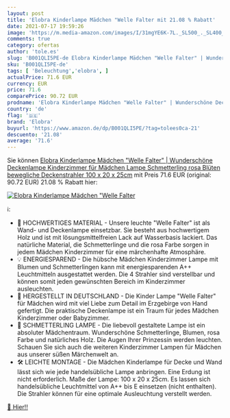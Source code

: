 ```yaml
---
layout: post
title: 'Elobra Kinderlampe Mädchen "Welle Falter mit 21.08 % Rabatt'
date: 2021-07-17 19:59:26
image: 'https://m.media-amazon.com/images/I/31mgYE6K-7L._SL500_._SL400_.jpg'
comments: true
category: ofertas
author: 'tole.es'
slug: 'B001QLI5PE-de Elobra Kinderlampe Mädchen "Welle Falter" | Wunderschöne...'
sku: 'B001QLI5PE-de'
tags: [ 'Beleuchtung','elobra', ]
actualPrice: 71.6 EUR
currency: EUR
price: 71.6
comparePrice: 90.72 EUR
prodname: 'Elobra Kinderlampe Mädchen "Welle Falter" | Wunderschöne Deckenlampe Kinderzimmer für Mädchen  Lampe Schmetterling  rosa  Blüten  bewegliche Deckenstrahler  100 x 20 x 25cm'
country: 'de'
flag: '🇩🇪'
brand: 'Elobra'
buyurl: 'https://www.amazon.de/dp/B001QLI5PE/?tag=tolees0ca-21'
descuento: '21.08'
average: '71.6'
---
```


Sie können [Elobra Kinderlampe Mädchen "Welle Falter" | Wunderschöne Deckenlampe Kinderzimmer für Mädchen  Lampe Schmetterling  rosa  Blüten  bewegliche Deckenstrahler  100 x 20 x 25cm](https://www.amazon.de/dp/B001QLI5PE/?tag=tolees0ca-21) mit Preis 71.6 EUR (original: 90.72 EUR) 21.08 % Rabatt hier:

[![Elobra Kinderlampe Mädchen "Welle Falter](https://m.media-amazon.com/images/I/31mgYE6K-7L._SL500_._SL400_.jpg)](https://www.amazon.de/dp/B001QLI5PE/?tag=tolees0ca-21)

ℹ️:

- 🌳 HOCHWERTIGES MATERIAL - Unsere leuchte "Welle Falter" ist als Wand- und Deckenlampe einsetzbar. Sie besteht aus hochwertigem Holz und ist mit lösungsmittelfreien Lack auf Wasserbasis lackiert. Das natürliche Material, die Schmetterlinge und die rosa Farbe sorgen in jedem Mädchen Kinderzimmer für eine märchenhafte Atmosphäre.
- 💡 ENERGIESPAREND - Die hübsche Mädchen Kinderzimmer Lampe mit Blumen und Schmetterlingen kann mit energiesparenden A++ Leuchtmitteln ausgestattet werden. Die 4 Strahler sind verstellbar und können somit jeden gewünschten Bereich im Kinderzimmer ausleuchten.
- 🙌 HERGESTELLT IN DEUTSCHLAND - Die Kinder Lampe "Welle Falter" für Mädchen wird mit viel Liebe zum Detail im Erzgebirge von Hand gefertigt. Die praktische Deckenlampe ist ein Traum für jedes Mädchen Kinderzimmer oder Babyzimmer.
- 🌸 SCHMETTERLING LAMPE - Die liebevoll gestaltete Lampe ist ein absoluter Mädchentraum. Wunderschöne Schmetterlinge, Blumen, rosa Farbe und natürliches Holz. Die Augen Ihrer Prinzessin werden leuchten. Schauen Sie sich auch die weiteren Kinderzimmer Lampen für Mädchen aus unserer süßen Märchenwelt an.
- 🛠️ LEICHTE MONTAGE - Die Mädchen Kinderlampe für Decke und Wand lässt sich wie jede handelsübliche Lampe anbringen. Eine Erdung ist nicht erforderlich. Maße der Lampe: 100 x 20 x 25cm. Es lassen sich handelsübliche Leuchtmittel von A++ bis E einsetzen (nicht enthalten). Die Strahler können für eine optimale Ausleuchtung verstellt werden.

[🛒 Hier!!](https://www.amazon.de/dp/B001QLI5PE/?tag=tolees0ca-21)
